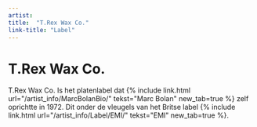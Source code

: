 ```yaml
---
artist: 
title:  "T.Rex Wax Co."
link-title: "Label"
---
```


# T.Rex Wax Co.

<span class="bio-cd"> T.Rex Wax Co. </span>
Is het platenlabel dat {% include link.html url="/artist_info/MarcBolanBio/" tekst="Marc Bolan" new_tab=true %} zelf oprichtte in 1972. Dit onder de vleugels van het Britse label {% include link.html url="/artist_info/Label/EMI/" tekst="EMI" new_tab=true %}.
